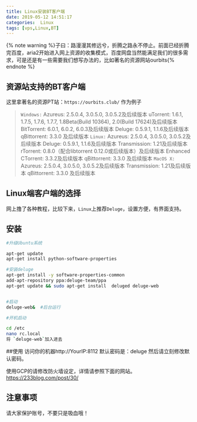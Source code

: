 ```yaml
---
title: Linux安装BT客户端
date: 2019-05-12 14:51:17
categories:  Linux
tags: [vps,Linux,BT]
---
```

{% note warning %}子曰：路漫漫其修远兮，折腾之路永不停止。前面已经折腾完百度，aria2开始进入网上资源的收集模式，百度网盘当然能满足我们的很多需求，可是还是有一些需要我们想写办法的，比如著名的资源网站ourbits{% endnote %}

<!--more-->

## 资源站支持的BT客户端
这里拿著名的资源PT站：`https://ourbits.club/` 作为例子
>`Windows:`
Azureus: 2.5.0.4, 3.0.5.0, 3.0.5.2及后续版本
uTorrent: 1.6.1, 1.7.5, 1.7.6, 1.7.7, 1.8Beta(Build 10364), 2.0(Build 17624)及后续版本
BitTorrent: 6.0.1, 6.0.2, 6.0.3及后续版本
Deluge: 0.5.9.1, 1.1.6及后续版本
qBittorrent: 3.3.0 及后续版本
`Linux:`
Azureus: 2.5.0.4, 3.0.5.0, 3.0.5.2及后续版本
Deluge: 0.5.9.1, 1.1.6及后续版本
Transmission: 1.21及后续版本
rTorrent: 0.8.0（配合libtorrent 0.12.0或后续版本）及后续版本
Enhanced CTorrent: 3.3.2及后续版本
qBittorrent: 3.3.0 及后续版本
`MacOS X:`
Azureus: 2.5.0.4, 3.0.5.0, 3.0.5.2及后续版本
Transmission: 1.21及后续版本
qBittorrent: 3.3.0 及后续版本

## Linux端客户端的选择
网上撸了各种教程，比较下来，`Linux`上推荐`Deluge`，设置方便，有界面支持。

## 安装

```bash
#升级Ubuntu系统

apt-get update
apt-get install python-software-properties

#安装deluge
apt-get install -y software-properties-common
add-apt-repository ppa:deluge-team/ppa
apt-get update && sudo apt-get install  deluged deluge-web


#启动
deluge-web&  #后台运行

#开机启动

cd /etc
nano rc.local
将 `deluge-web`加入进去
```

##使用
访问你的机器http://YourIP:8112 
默认密码是：deluge
然后请立刻修改默认密码。

使用GCP的请修改防火墙设定，详情请参照下面的网站。
https://233blog.com/post/30/

## 注意事项
请大家保护账号，不要只是吸血哦！